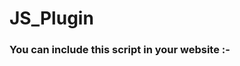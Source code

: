 # JS_Plugin

<h3>You can include this script in your website :- </h3>
<script type="text/javascript" src="https://github.io/site/iframe-catcher.js"></script>
